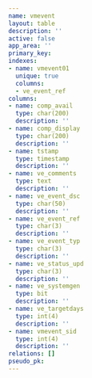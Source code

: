 ```yaml
---
name: vmevent
layout: table
description: ''
active: false
app_area: ''
primary_key: 
indexes:
- name: vmevent01
  unique: true
  columns:
  - ve_event_ref
columns:
- name: comp_avail
  type: char(200)
  description: ''
- name: comp_display
  type: char(200)
  description: ''
- name: tstamp
  type: timestamp
  description: ''
- name: ve_comments
  type: text
  description: ''
- name: ve_event_dsc
  type: char(50)
  description: ''
- name: ve_event_ref
  type: char(3)
  description: ''
- name: ve_event_typ
  type: char(3)
  description: ''
- name: ve_status_upd
  type: char(3)
  description: ''
- name: ve_systemgen
  type: bit
  description: ''
- name: ve_targetdays
  type: int(4)
  description: ''
- name: vmevent_sid
  type: int(4)
  description: ''
relations: []
pseudo_pk: 
---
```


